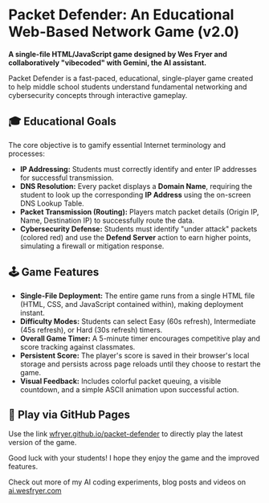# Packet Defender: An Educational Web-Based Network Game (v2.0)

**A single-file HTML/JavaScript game designed by Wes Fryer and collaboratively "vibecoded" with Gemini, the AI assistant.**

Packet Defender is a fast-paced, educational, single-player game created to help middle school students understand fundamental networking and cybersecurity concepts through interactive gameplay.

## 🎓 Educational Goals

The core objective is to gamify essential Internet terminology and processes:

* **IP Addressing:** Students must correctly identify and enter IP addresses for successful transmission.
* **DNS Resolution:** Every packet displays a **Domain Name**, requiring the student to look up the corresponding **IP Address** using the on-screen DNS Lookup Table.
* **Packet Transmission (Routing):** Players match packet details (Origin IP, Name, Destination IP) to successfully route the data.
* **Cybersecurity Defense:** Students must identify "under attack" packets (colored red) and use the **Defend Server** action to earn higher points, simulating a firewall or mitigation response.

## 🕹️ Game Features

* **Single-File Deployment:** The entire game runs from a single HTML file (HTML, CSS, and JavaScript contained within), making deployment instant.
* **Difficulty Modes:** Students can select Easy (60s refresh), Intermediate (45s refresh), or Hard (30s refresh) timers.
* **Overall Game Timer:** A 5-minute timer encourages competitive play and score tracking against classmates.
* **Persistent Score:** The player's score is saved in their browser's local storage and persists across page reloads until they choose to restart the game.
* **Visual Feedback:** Includes colorful packet queuing, a visible countdown, and a simple ASCII animation upon successful action.

## 🚀 Play via GitHub Pages

Use the link [wfryer.github.io/packet-defender](https://wfryer.github.io/packet-defender) to directly play the latest version of the game.

Good luck with your students! I hope they enjoy the game and the improved features.

Check out more of my AI coding experiments, blog posts and videos on [ai.wesfryer.com](https://ai.wesfryer.com/)
